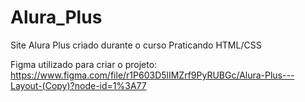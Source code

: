 # Alura_Plus
Site Alura Plus criado durante o curso Praticando HTML/CSS

Figma utilizado para criar o projeto: https://www.figma.com/file/r1P603D5lIMZrf9PyRUBGc/Alura-Plus---Layout-(Copy)?node-id=1%3A77
